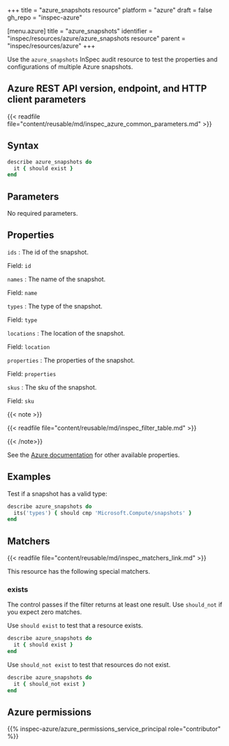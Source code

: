+++
title = "azure_snapshots resource"
platform = "azure"
draft = false
gh_repo = "inspec-azure"

[menu.azure]
title = "azure_snapshots"
identifier = "inspec/resources/azure/azure_snapshots resource"
parent = "inspec/resources/azure"
+++

Use the `azure_snapshots` InSpec audit resource to test the properties and configurations of multiple Azure snapshots.

## Azure REST API version, endpoint, and HTTP client parameters

{{< readfile file="content/reusable/md/inspec_azure_common_parameters.md" >}}

## Syntax

```ruby
describe azure_snapshots do
  it { should exist }
end
```

## Parameters

No required parameters.

## Properties

`ids`
: The id of the snapshot.

  Field: `id`

`names`
: The name of the snapshot.

  Field: `name`

`types`
: The type of the snapshot.

  Field: `type`

`locations`
: The location of the snapshot.

  Field: `location`

`properties`
: The properties of the snapshot.

  Field: `properties`

`skus`
: The sku of the snapshot.

  Field: `sku`

{{< note >}}

{{< readfile file="content/reusable/md/inspec_filter_table.md" >}}

{{< /note>}}

See the [Azure documentation](https://learn.microsoft.com/en-us/rest/api/compute/snapshots/list-by-resource-group?tabs=HTTP) for other available properties.

## Examples

Test if a snapshot has a valid type:

```ruby
describe azure_snapshots do
  its('types') { should cmp 'Microsoft.Compute/snapshots' }
end
```

## Matchers

{{< readfile file="content/reusable/md/inspec_matchers_link.md" >}}

This resource has the following special matchers.

### exists

The control passes if the filter returns at least one result. Use `should_not` if you expect zero matches.

Use `should exist` to test that a resource exists.

```ruby
describe azure_snapshots do
  it { should exist }
end
```

Use `should_not exist` to test that resources do not exist.

```ruby
describe azure_snapshots do
  it { should_not exist }
end
```

## Azure permissions

{{% inspec-azure/azure_permissions_service_principal role="contributor" %}}
